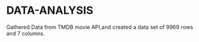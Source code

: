 # DATA-ANALYSIS
Gathered Data from TMDB movie API,and created a data set of 9969 rows and 7 columns.

